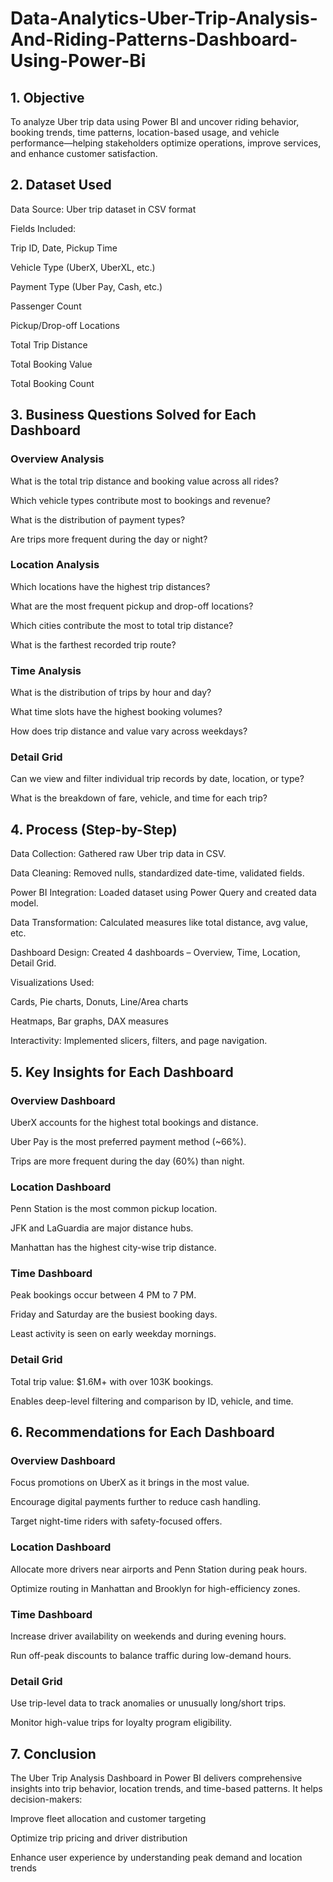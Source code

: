 # Data-Analytics-Uber-Trip-Analysis-And-Riding-Patterns-Dashboard-Using-Power-Bi
## 1. Objective
To analyze Uber trip data using Power BI and uncover riding behavior, booking trends, time patterns, location-based usage, and vehicle performance—helping stakeholders optimize operations, improve services, and enhance customer satisfaction.

## 2. Dataset Used
Data Source: Uber trip dataset in CSV format

Fields Included:

Trip ID, Date, Pickup Time

Vehicle Type (UberX, UberXL, etc.)

Payment Type (Uber Pay, Cash, etc.)

Passenger Count

Pickup/Drop-off Locations

Total Trip Distance

Total Booking Value

Total Booking Count

## 3. Business Questions Solved for Each Dashboard
### Overview Analysis
What is the total trip distance and booking value across all rides?

Which vehicle types contribute most to bookings and revenue?

What is the distribution of payment types?

Are trips more frequent during the day or night?

### Location Analysis
Which locations have the highest trip distances?

What are the most frequent pickup and drop-off locations?

Which cities contribute the most to total trip distance?

What is the farthest recorded trip route?

### Time Analysis
What is the distribution of trips by hour and day?

What time slots have the highest booking volumes?

How does trip distance and value vary across weekdays?

### Detail Grid
Can we view and filter individual trip records by date, location, or type?

What is the breakdown of fare, vehicle, and time for each trip?

## 4. Process (Step-by-Step)
Data Collection: Gathered raw Uber trip data in CSV.

Data Cleaning: Removed nulls, standardized date-time, validated fields.

Power BI Integration: Loaded dataset using Power Query and created data model.

Data Transformation: Calculated measures like total distance, avg value, etc.

Dashboard Design: Created 4 dashboards – Overview, Time, Location, Detail Grid.

Visualizations Used:

Cards, Pie charts, Donuts, Line/Area charts

Heatmaps, Bar graphs, DAX measures

Interactivity: Implemented slicers, filters, and page navigation.

## 5. Key Insights for Each Dashboard
### Overview Dashboard
UberX accounts for the highest total bookings and distance.

Uber Pay is the most preferred payment method (~66%).

Trips are more frequent during the day (60%) than night.

### Location Dashboard
Penn Station is the most common pickup location.

JFK and LaGuardia are major distance hubs.

Manhattan has the highest city-wise trip distance.

### Time Dashboard
Peak bookings occur between 4 PM to 7 PM.

Friday and Saturday are the busiest booking days.

Least activity is seen on early weekday mornings.

### Detail Grid
Total trip value: $1.6M+ with over 103K bookings.

Enables deep-level filtering and comparison by ID, vehicle, and time.

## 6. Recommendations for Each Dashboard
### Overview Dashboard
Focus promotions on UberX as it brings in the most value.

Encourage digital payments further to reduce cash handling.

Target night-time riders with safety-focused offers.

### Location Dashboard
Allocate more drivers near airports and Penn Station during peak hours.

Optimize routing in Manhattan and Brooklyn for high-efficiency zones.

### Time Dashboard
Increase driver availability on weekends and during evening hours.

Run off-peak discounts to balance traffic during low-demand hours.

### Detail Grid
Use trip-level data to track anomalies or unusually long/short trips.

Monitor high-value trips for loyalty program eligibility.

## 7. Conclusion
The Uber Trip Analysis Dashboard in Power BI delivers comprehensive insights into trip behavior, location trends, and time-based patterns. It helps decision-makers:

Improve fleet allocation and customer targeting

Optimize trip pricing and driver distribution

Enhance user experience by understanding peak demand and location trends
